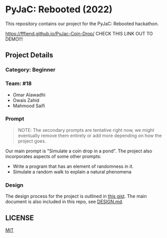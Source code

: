# PyJaC: Rebooted (2022)

This repository contains our project for the PyJaC: Rebooted hackathon.

https://fffiend.github.io/PyJac-Coin-Drop/ CHECK THIS LINK OUT TO DEMO!!!

## Project Details

### Category: Beginner

### Team: #18

- Omar Alawadhi
- Owais Zahid
- Mahmood Saifi

### Prompt

> NOTE: The secondary prompts are tentative right now, we might eventually remove them entirely or add more depending on how the project goes.

Our main prompt is "Simulate a coin drop in a pond". The project also incorporates aspects of some other prompts:
- Write a program that has an element of randomness in it.
- Simulate a random walk to explain a natural phenomena

### Design

The design process for the project is outlined in [this gist](https://gist.github.com/quintik/b989a55fb62c22668d89d696d3d87382). The main document is also included in this repo, see [DESIGN.md](/DESIGN.md).

## LICENSE

[MIT](/LICENSE)
